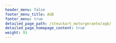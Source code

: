 ```yaml
---
header_menu: false
footer_menu_title: AGB
footer_menu: true
detailed_page_path: /steuckart_motorgeraete/agb/
detailed_page_homepage_content: true
weight: 91
---
```

